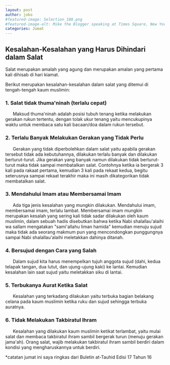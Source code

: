 ```yaml
---
layout: post
author: joko
#featured-image: Selection_188.png
#featured-image-alt: Mike the Blogger speaking at Times Square, New York City, New York
categories: Jumat
---
```


## Kesalahan-Kesalahan yang Harus Dihindari dalam Salat 

Salat merupakan amalah yang agung dan merupakan amalan yang pertama kali dihisab di hari kiamat.

Berikut merupakan kesalahan-kesalahan dalam salat yang ditemui di tengah-tengah kaum muslimin:

### 1. Salat tidak thuma'ninah (terlalu cepat)

&nbsp;&nbsp;&nbsp;&nbsp;&nbsp; Maksud thuma'ninah adalah posisi tubuh tenang ketika melakukan gerakan rukun tertentu, dengan tolak ukur tenang yaitu mencukupinya waktu untuk membaca satu kali bacaan/doa dalam rukun tersebut.


### 2. Terlalu Banyak Melakukan Gerakan yang Tidak Perlu

&nbsp;&nbsp;&nbsp;&nbsp;&nbsp; Gerakan yang tidak diperbolehkan dalam salat yaitu apabila gerakan tersebut tidak ada kebutuhannya, dilakukan terlalu banyak dan dilakukan berturut-turut. Jika gerakan yang banyak namun dilakukan tidak berturut-turut maka tidak sampai membatalkan salat. Contohnya ketika ia bergerak 3 kali pada rakaat pertama, kemudian 3 kali pada rekaat kedua, begitu seterusnya sampai rekaat terakhir maka ini masih dikategorikan tidak membatalkan salat.

### 3. Mendahului Imam atau Membersamai Imam

&nbsp;&nbsp;&nbsp;&nbsp;&nbsp; Ada tiga jenis kesalahan yang mungkin dilakukan.  Mendahului imam, membersamai imam, terlalu lambat. Membersamai imam mungkin merupakan kesalah yang sering kali tidak sadar dilakukan oleh kaum muslimin, dalam sebuah hadis disebutkan bahwa ketika Nabi shalallau'alaihi wa sallam mengatakan "sami'allahu liman hamida" kemudian menuju sujud maka tidak ada seorang makmum pun yang mencondongkan punggungnya sampai Nabi shalallau'alaihi meletakkan dahinya ditanah.

### 4. Bersujud dengan Cara yang Salah

&nbsp;&nbsp;&nbsp;&nbsp;&nbsp; Dalam sujud kita harus menempelkan tujuh anggota sujud (dahi, kedua telapak tangan, dua lutut, dan ujung-ujung kaki) ke lantai. Kemudian kesalahan lain saat sujud yaitu meletakkan siku di lantai.

### 5. Terbukanya Aurat Ketika Salat

&nbsp;&nbsp;&nbsp;&nbsp;&nbsp; Kesalahan yang terkadang dilakukan yaitu terbuka bagian belakang celana pada kaum muslimin ketika ruku dan sujud sehingga terbuka auratnya.

### 6. Tidak Melakukan Takbiratul Ihram

&nbsp;&nbsp;&nbsp;&nbsp;&nbsp; Kesalahan yang dilakukan kaum muslimin ketikat terlambat, yaitu mulai salat dan membaca takbiratul ihram sambil bergerak turun (menuju gerakan jama'ah). Orang salat, wajib melakukan takbiratul ihram sambil berdiri dalam kondisi yang mengharuskannya untuk berdiri.


*catatan jumat ini saya ringkas dari Buletin at-Tauhid Edisi 17 Tahun 16
